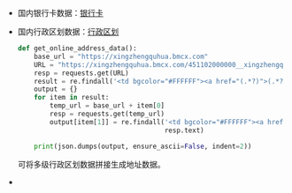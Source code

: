 - 国内银行卡数据：[银行卡](http://www.chakahao.com/index.html)

- 国内行政区划数据：[行政区划](https://xingzhengquhua.bmcx.com/)

  ```python
  def get_online_address_data():
      base_url = "https://xingzhengquhua.bmcx.com"
      URL = "https://xingzhengquhua.bmcx.com/451102000000__xingzhengquhua/"
      resp = requests.get(URL)
      result = re.findall('<td bgcolor="#FFFFFF"><a href="(.*?)">(.*?)<\/a><\/td><td bgcolor="#FFFFFF">', resp.text)
      output = {}
      for item in result:
          temp_url = base_url + item[0]
          resp = requests.get(temp_url)
          output[item[1]] = re.findall('<td bgcolor="#FFFFFF"><a href=".*?">(.*?)<\/a><\/td><td bgcolor="#FFFFFF">',
                                       resp.text)
  
      print(json.dumps(output, ensure_ascii=False, indent=2))
  ```

  可将多级行政区划数据拼接生成地址数据。

- 

  

